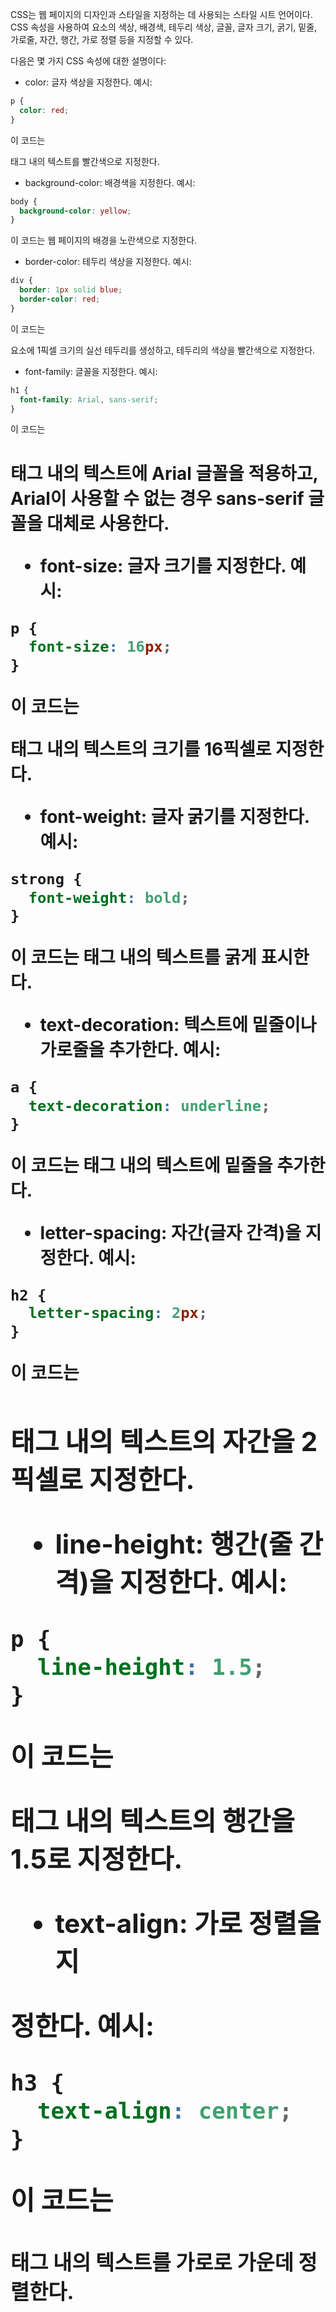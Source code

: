 CSS는 웹 페이지의 디자인과 스타일을 지정하는 데 사용되는 스타일 시트 언어이다. CSS 속성을 사용하여 요소의 색상, 배경색, 테두리 색상, 글꼴, 글자 크기, 굵기, 밑줄, 가로줄, 자간, 행간, 가로 정렬 등을 지정할 수 있다.

다음은 몇 가지 CSS 속성에 대한 설명이다:

- color: 글자 색상을 지정한다.
  예시:

```css
p {
  color: red;
}
```

이 코드는 <p> 태그 내의 텍스트를 빨간색으로 지정한다.

- background-color: 배경색을 지정한다.
  예시:

```css
body {
  background-color: yellow;
}
```

이 코드는 웹 페이지의 배경을 노란색으로 지정한다.

- border-color: 테두리 색상을 지정한다.
  예시:

```css
div {
  border: 1px solid blue;
  border-color: red;
}
```

이 코드는 <div> 요소에 1픽셀 크기의 실선 테두리를 생성하고, 테두리의 색상을 빨간색으로 지정한다.

- font-family: 글꼴을 지정한다.
  예시:

```css
h1 {
  font-family: Arial, sans-serif;
}
```

이 코드는 <h1> 태그 내의 텍스트에 Arial 글꼴을 적용하고, Arial이 사용할 수 없는 경우 sans-serif 글꼴을 대체로 사용한다.

- font-size: 글자 크기를 지정한다.
  예시:

```css
p {
  font-size: 16px;
}
```

이 코드는 <p> 태그 내의 텍스트의 크기를 16픽셀로 지정한다.

- font-weight: 글자 굵기를 지정한다.
  예시:

```css
strong {
  font-weight: bold;
}
```

이 코드는 <strong> 태그 내의 텍스트를 굵게 표시한다.

- text-decoration: 텍스트에 밑줄이나 가로줄을 추가한다.
  예시:

```css
a {
  text-decoration: underline;
}
```

이 코드는 <a> 태그 내의 텍스트에 밑줄을 추가한다.

- letter-spacing: 자간(글자 간격)을 지정한다.
  예시:

```css
h2 {
  letter-spacing: 2px;
}
```

이 코드는 <h2> 태그 내의 텍스트의 자간을 2픽셀로 지정한다.

- line-height: 행간(줄 간격)을 지정한다.
  예시:

```css
p {
  line-height: 1.5;
}
```

이 코드는 <p> 태그 내의 텍스트의 행간을 1.5로 지정한다.

- text-align: 가로 정렬을 지

정한다.
예시:

```css
h3 {
  text-align: center;
}
```

이 코드는 <h3> 태그 내의 텍스트를 가로로 가운데 정렬한다.
